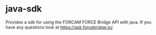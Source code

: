 # java-sdk

Provides a sdk for using the FORCAM FORCE Bridge API with java. If you have any questions look at https://ask.forcebridge.io/.
